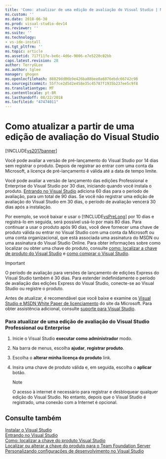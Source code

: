 ```yaml
---
title: 'Como: atualizar de uma edição de avaliação do Visual Studio | Microsoft Docs'
ms.custom: ''
ms.date: 2018-06-30
ms.prod: visual-studio-dev14
ms.reviewer: ''
ms.suite: ''
ms.technology:
- vs-ide-install
ms.tgt_pltfrm: ''
ms.topic: article
ms.assetid: 717f11fe-be6c-4d6e-9006-e7e5220c02bb
caps.latest.revision: 28
author: TerryGLee
ms.author: tglee
manager: ghogen
ms.openlocfilehash: 88829dd06b9e426ba88bee0a6076ebdc66742c98
ms.sourcegitcommit: 55f7ce2d5d2e458e35c45787f1935b237ee5c9f8
ms.translationtype: MT
ms.contentlocale: pt-BR
ms.lasthandoff: 08/22/2018
ms.locfileid: "47474011"
---
```

# <a name="how-to-upgrade-from-a-trial-edition-of-visual-studio"></a>Como atualizar a partir de uma edição de avaliação do Visual Studio
[!INCLUDE[vs2017banner](../includes/vs2017banner.md)]

Você pode avaliar a versão de pré-lançamento do Visual Studio por 14 dias sem registrar o produto. Depois de registrar ao entrar com uma conta da Microsoft, a licença de pré-lançamento é válida até a data de tempo limite.  
  
 Você pode avaliar a versão de lançamento das edições Professional e Enterprise do Visual Studio por 30 dias, iniciando quando você instala o produto. [Entrando no Visual Studio](../ide/signing-in-to-visual-studio.md) adiciona 60 dias para o período de avaliação, para um total de 90 dias. Se você não registrar uma edição de avaliação do Visual Studio em 30 dias, o período de avaliação vencerá 30 dias após a instalação.  
  
 Por exemplo, se você baixar e usar o [!INCLUDE[vsPreLong](../includes/vsprelong-md.md)] por 10 dias e registrá-lo em seguida, será possível usá-lo por mais 80 dias. Para continuar a usar o produto após 90 dias, você deve fornecer uma chave de produto válida ou entrar no Visual Studio com uma conta da Microsoft ou uma conta organizacional, que está associada uma assinatura do MSDN ou uma assinatura do Visual Studio Online. Para obter informações sobre como localizar ou obter uma chave do produto, consulte [como: localizar a chave de produto do Visual Studio](../install/how-to-locate-the-visual-studio-product-key.md) e [como comprar o Visual Studio](http://www.visualstudio.com/products/how-to-buy-vs).  
  
> [!IMPORTANT]
>  O período de avaliação para versões de lançamento de edições Express do Visual Studio também é 30 dias. Para estender indefinidamente o período de avaliação das edições Express do Visual Studio, conecte-se ao Visual Studio ou registre o produto.  
  
 Antes de atualizar, é recomendável que você baixe e examine os [Visual Studio e MSDN White Paper de licenciamento](http://www.microsoft.com/download/details.aspx?id=13350) do site da Microsoft. Para obter assistência adicional, consulte [suporte para Visual Studio](http://support.microsoft.com/ph/1117/en-us).  
  
### <a name="to-upgrade-from-a-trial-edition-of-visual-studio-professional-or-enterprise"></a>Para atualizar de uma edição de avaliação do Visual Studio Professional ou Enterprise  
  
1.  Inicie o Visual Studio **executar como administrador** modo.  
  
2.  Na barra de menus, escolha **ajudar**, **registrar produto**.  
  
3.  Escolha o **alterar minha licença do produto** link.  
  
4.  Insira uma chave de produto válida e, em seguida, escolha o **aplicar** botão.  
  
    > [!NOTE]
    >  O acesso à internet é necessário para registrar e desbloquear qualquer edição do Visual Studio. No entanto, depois que o Visual Studio é registrado, uma conexão com a Internet é opcional.  
  
## <a name="see-also"></a>Consulte também  
 [Instalar o Visual Studio](../install/install-visual-studio-2015.md)   
 [Entrando no Visual Studio](../ide/signing-in-to-visual-studio.md)   
 [Como: localizar a chave do produto Visual Studio](../install/how-to-locate-the-visual-studio-product-key.md)   
 [Localizar ou alterar a chave do produto para o Team Foundation Server](http://msdn.microsoft.com/library/64f29927-b520-4c9f-b633-bcb527e562cd)   
 [Personalizando configurações de desenvolvimento no Visual Studio](http://msdn.microsoft.com/en-us/22c4debb-4e31-47a8-8f19-16f328d7dcd3)